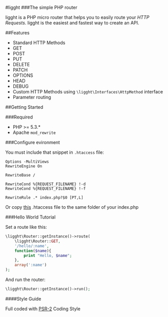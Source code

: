 #ligght
###The simple PHP router

ligght is a PHP micro router that helps you to easily route your _HTTP Requests_.
ligght is the easiest and fastest way to create an API.


##Features

* Standard HTTP Methods
 * GET
 * POST
 * PUT
 * DELETE
 * PATCH
 * OPTIONS
 * HEAD
 * DEBUG
* Custom HTTP Methods using `\ligght\Interfaces\HttpMethod` interface
* Parameter routing



##Getting Started

###Required

* PHP >= 5.3.*
* Apache `mod_rewrite`

###Configure evironment

You must include that snippet in `.htaccess` file:

```
Options -MultiViews
RewriteEngine On

RewriteBase /

RewriteCond %{REQUEST_FILENAME} !-d
RewriteCond %{REQUEST_FILENAME} !-f

RewriteRule .* index.php?$0 [PT,L]
```

Or copy [this](./.htaccess) .htaccess file to the same folder of your index.php

###Hello World Tutorial

Set a route like this:

```php
\ligght\Router::getInstance()->route(
    \ligght\Router::GET, 
    '/hello/:name',
    function($name){
        print "Hello, $name";
    },
    array(':name')
);
```

And run the router:

```php
\ligght\Router::getInstance()->run();
```

####Style Guide

Full coded with [PSR-2](http://www.php-fig.org/psr/psr-2/) Coding Style